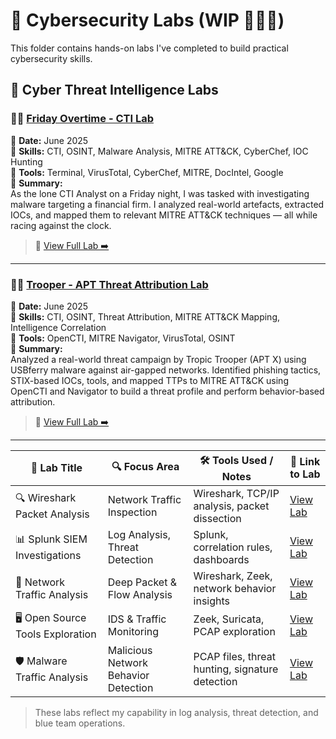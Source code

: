 # 🧪 Cybersecurity Labs (WIP 🚧🚧🚧)

This folder contains hands-on labs I've completed to build practical cybersecurity skills.

## 🔬 Cyber Threat Intelligence Labs

### 👩‍⚖️ [Friday Overtime - CTI Lab](https://github.com/Dee-Techie/Cybersecurity-Portfolio/blob/main/Labs/CTI-lab.md)
📅 **Date:** June 2025  
🧠 **Skills:** CTI, OSINT, Malware Analysis, MITRE ATT&CK, CyberChef, IOC Hunting  
🧰 **Tools:** Terminal, VirusTotal, CyberChef, MITRE, DocIntel, Google  
📄 **Summary:**  
As the lone CTI Analyst on a Friday night, I was tasked with investigating malware targeting a financial firm. I analyzed real-world artefacts, extracted IOCs, and mapped them to relevant MITRE ATT&CK techniques — all while racing against the clock. 
> 🔗 [View Full Lab ➡️](https://github.com/Dee-Techie/Cybersecurity-Portfolio/blob/main/Labs/CTI-lab.md)

---

### 🕵️‍♂️ [Trooper - APT Threat Attribution Lab](https://github.com/Dee-Techie/Cybersecurity-Portfolio/blob/main/Labs/Trooper.md)
📅 **Date:** June 2025  
🧠 **Skills:** CTI, OSINT, Threat Attribution, MITRE ATT&CK Mapping, Intelligence Correlation  
🧰 **Tools:** OpenCTI, MITRE Navigator, VirusTotal, OSINT  
📄 **Summary:**  
Analyzed a real-world threat campaign by Tropic Trooper (APT X) using USBferry malware against air-gapped networks. Identified phishing tactics, STIX-based IOCs, tools, and mapped TTPs to MITRE ATT&CK using OpenCTI and Navigator to build a threat profile and perform behavior-based attribution.  
> 🔗 [View Full Lab ➡️](https://github.com/Dee-Techie/Cybersecurity-Portfolio/blob/main/Labs/Trooper.md)

--- 

| 🧰 Lab Title                     | 🔍 Focus Area                          | 🛠️ Tools Used / Notes                           | 🔗 Link to Lab                             |
|----------------------------------|----------------------------------------|-------------------------------------------------|--------------------------------------------|
| 🔍 Wireshark Packet Analysis     | Network Traffic Inspection             | Wireshark, TCP/IP analysis, packet dissection   | [View Lab](https://github.com/Dee-Techie/Cybersecurity-Portfolio/blob/main/Labs/Wireshark_PCAP)                              |
| 📊 Splunk SIEM Investigations    | Log Analysis, Threat Detection         | Splunk, correlation rules, dashboards           | [View Lab](#)                              |
| 🧬 Network Traffic Analysis       | Deep Packet & Flow Analysis            | Wireshark, Zeek, network behavior insights      | [View Lab](#)                              |
| 🖥️ Open Source Tools Exploration | IDS & Traffic Monitoring               | Zeek, Suricata, PCAP exploration                | [View Lab](#)                              |
| 🛡️ Malware Traffic Analysis      | Malicious Network Behavior Detection   | PCAP files, threat hunting, signature detection | [View Lab](#)                              |


> These labs reflect my capability in log analysis, threat detection, and blue team operations.
